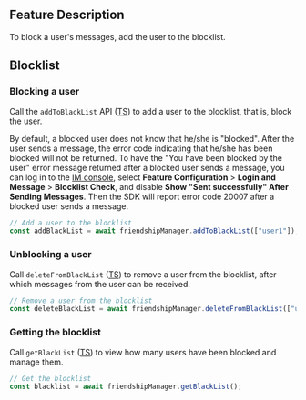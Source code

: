 ## Feature Description

To block a user's messages, add the user to the blocklist.

## Blocklist

### Blocking a user

Call the `addToBlackList` API ([TS](https://comm.qq.com/im-react-native-doc/classes/FriendshipManager__________.V2TIMFriendshipManager.html#addToBlackList)) to add a user to the blocklist, that is, block the user.

By default, a blocked user does not know that he/she is "blocked". After the user sends a message, the error code indicating that he/she has been blocked will not be returned.
To have the "You have been blocked by the user" error message returned after a blocked user sends a message, you can log in to the [IM console](https://console.cloud.tencent.com/im), select **Feature Configuration** > **Login and Message** > **Blocklist Check**, and disable **Show "Sent successfully" After Sending Messages**. Then the SDK will report error code 20007 after a blocked user sends a message.

```javascript
// Add a user to the blocklist
const addBlackList = await friendshipManager.addToBlackList(["user1"]);
```

### Unblocking a user

Call `deleteFromBlackList` ([TS](https://comm.qq.com/im-react-native-doc/classes/FriendshipManager__________.V2TIMFriendshipManager.html#deleteFromBlackList)) to remove a user from the blocklist, after which messages from the user can be received.

```javascript
// Remove a user from the blocklist
const deleteBlackList = await friendshipManager.deleteFromBlackList(["user1"]);
```

### Getting the blocklist

Call `getBlackList` ([TS](https://comm.qq.com/im-react-native-doc/classes/FriendshipManager__________.V2TIMFriendshipManager.html#getBlackList)) to view how many users have been blocked and manage them.

```javascript
// Get the blocklist
const blacklist = await friendshipManager.getBlackList();
```


